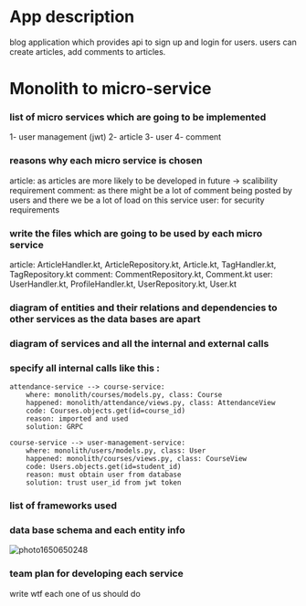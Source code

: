 # App description

blog application which provides api to sign up and login for users.
users can create articles, add comments to articles. 

# Monolith to micro-service 

### list of micro services which are going to be implemented

1- user management (jwt)
2- article
3- user
4- comment

### reasons why each micro service is chosen 

article: as articles are more likely to be developed in future -> scalibility requirement
comment: as there might be a lot of comment being posted by users and there we be a lot of load on this service
user: for security requirements 

### write the files which are going to be used by each micro service

article: ArticleHandler.kt, ArticleRepository.kt, Article.kt, TagHandler.kt, TagRepository.kt
comment: CommentRepository.kt, Comment.kt
user: UserHandler.kt, ProfileHandler.kt, UserRepository.kt, User.kt


### diagram of entities and their relations and dependencies to other services as the data bases are apart

### diagram of services and all the internal and external calls

### specify all internal calls like this :

    attendance-service --> course-service:
	    where: monolith/courses/models.py, class: Course
	    happened: monolith/attendance/views.py, class: AttendanceView
	    code: Courses.objects.get(id=course_id)
	    reason: imported and used
	    solution: GRPC 

    course-service --> user-management-service:
        where: monolith/users/models.py, class: User
        happened: monolith/courses/views.py, class: CourseView
        code: Users.objects.get(id=student_id)
        reason: must obtain user from database
        solution: trust user_id from jwt token
	
### list of frameworks used

### data base schema and each entity info


![photo1650650248](https://user-images.githubusercontent.com/45733433/164769225-b8bf0f4a-440b-41fd-8242-05dc672b82f2.jpeg)


 

### team plan for developing each service
write wtf each one of us should do
